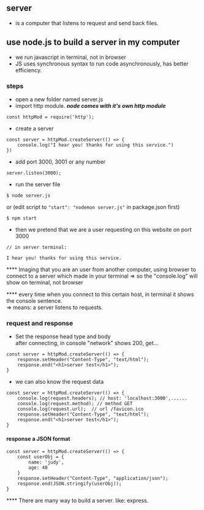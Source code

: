 ## server
- is a computer that listens to request and send back files.

## use node.js to build a server in my computer
- we run javascript in terminal, not in browser
- JS uses synchronous syntax to run code asynchronously, has better efficiency.

### steps
- open a new folder named server.js
- import http module.
***node comes with it's own http module***
```
const httpMod = require('http');
```
- create a server
```
const server = httpMod.createServer(() => {
    console.log("I hear you! thanks for using this service.")
})
```
- add port 3000, 3001 or any number
```
server.listen(3000);
```
- run the server file
```
$ node server.js
```
or 
(edit script to ```"start": "nodemon server.js"``` in package.json first)
```
$ npm start
```
- then we pretend that we are a user requesting on this website on port 3000 
```
// in server terminal:

I hear you! thanks for using this service.
```
**** Imaging that you are an user from another computer, using browser to connect to a server which made in your terminal
=> so the "console.log" will show on terminal, not browser

**** every time when you connect to this certain host, in terminal it shows the console sentence.     
=> means: a server listens to requests.

### request and response
- Set the response head type and body    
after connecting, in console "network" shows 200, get...
```
const server = httpMod.createServer(() => {
    response.setHeader("Content-Type", "text/html");
    response.end("<h1>server test</h1>");
}
```
- we can also know the request data
```
const server = httpMod.createServer(() => {
    console.log(request.headers); // host: 'localhost:3000',......
    console.log(request.method); // method GET
    console.log(request.url);  // url /favicon.ico
    response.setHeader("Content-Type", "text/html");
    response.end("<h1>server test</h1>");
}
```
#### response a JSON format
```
const server = httpMod.createServer(() => {
    const userObj = {
        name: 'judy',
        age: 40
    }
    response.setHeader("Content-Type", "application/json");
    response.end(JSON.stringify(userObj));
}
```



**** There are many way to build a server. like: express.




